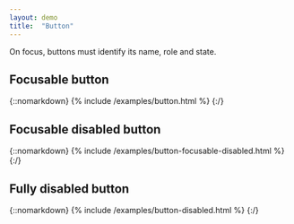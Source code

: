 ```yaml
---
layout: demo
title:  "Button"
---
```


On focus, buttons must identify its name, role and state.

## Focusable button

{::nomarkdown}
{% include /examples/button.html %}
{:/}

## Focusable disabled button

{::nomarkdown}
{% include /examples/button-focusable-disabled.html %}
{:/}

## Fully disabled button

{::nomarkdown}
{% include /examples/button-disabled.html %}
{:/}